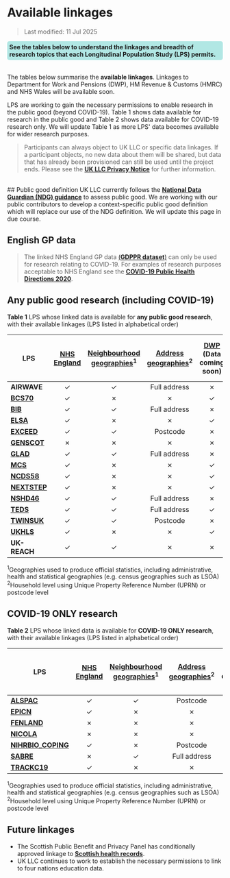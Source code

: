# Available linkages
>Last modified: 11 Jul 2025

<div style="background-color: rgba(0, 178, 169, 0.3); padding: 5px; border-radius: 5px;"><strong>See the tables below to understand the linkages and breadth of research topics that each Longitudinal Population Study (LPS) permits.</strong></div>
<br>

The tables below summarise the **available linkages**. Linkages to Department for Work and Pensions (DWP), HM Revenue & Customs (HMRC) and NHS Wales  will be available soon.

LPS are working to gain the necessary permissions to enable research in the public good (beyond COVID-19). Table 1 shows data available for research in the public good and Table 2 shows data available for COVID-19 research only. We will update Table 1 as more LPS' data becomes available for wider research purposes.
<br>

>Participants can always object to UK LLC or specific data linkages. If a participant objects, no new data about them will be shared, but  data that has already been provisioned can still be used until the project ends. Please see the <strong><a href="https://ukllc.ac.uk/privacy-policy" target="_blank" rel="noopener noreferrer">UK LLC Privacy Notice</a></strong> for further information.
<br>
## Public good definition
UK LLC currently follows the <strong><a href="https://assets.publishing.service.gov.uk/government/uploads/system/uploads/attachment_data/file/1124013/NDG_public_benefit_guidance_v1.0_-_14.12.22.pdf" target="_blank" rel="noopener noreferrer">National Data Guardian (NDG) guidance</a></strong> to assess public good. We are working with our public contributors to develop a context-specific public good definition which will replace our use of the NDG definition. We will update this page in due course.

## English GP data
>The linked NHS England GP data [(**GDPPR dataset**)](../linked_health_data/NHS_England/Primary_care_datasets/GDPPR/GDPPR.ipynb) can only be used for research relating to COVID-19. For examples of research purposes acceptable to NHS England see the <strong><a href="https://digital.nhs.uk/about-nhs-digital/corporate-information-and-documents/directions-and-data-provision-notices/secretary-of-state-directions/covid-19-public-health-directions-2020" target="_blank" rel="noopener noreferrer">COVID-19 Public Health Directions 2020</a></strong>.

## Any public good research (including COVID-19)

**Table 1** LPS whose linked data is available for **any public good research**, with their available linkages (LPS listed in alphabetical order)

|**LPS**|[**NHS England**](../linked_health_data/NHS_England/NHSE.html)|[**Neighbourhood geographies**](../linked_geo_data/Place_based_intro.md)<sup>1</sup>|[**Address geographies**](../linked_geo_data/Place_based_intro.md)<sup>2</sup>|[**DWP**](../linked_admin_data/DWP_data/DWP_data.md) (Data coming soon)|[**HMRC**](../linked_admin_data/HMRC_data/HMRC_data.md) (Data coming soon)|[**NHS Wales**](../linked_health_data/NHS_Wales/NHSW_intro.md) (Data coming soon)|
|---|:---:|:---:|:---:|:---:|:---:|:---:|
|**AIRWAVE**|✓|✓|Full address|✗|✗|✗|
|[**BCS70**](../LPS_data/LPS%20profiles/BCS70.ipynb)|✓|✗|✗|✓|✓|✓|
|[**BIB**](../LPS_data/LPS%20profiles/BIB.ipynb)|✓|✓|Full address|✗|✗|✓|
|[**ELSA**](../LPS_data/LPS%20profiles/ELSA.ipynb)|✓|✗|✗|✓|✓|✗|
|[**EXCEED**](../LPS_data/LPS%20profiles/EXCEED.ipynb)|✓|✓|Postcode|✗|✗|✓|
|[**GENSCOT**](../LPS_data/LPS%20profiles/GENSCOT.ipynb)|✗|✗|✗|✗|✗|✗|
|[**GLAD**](../LPS_data/LPS%20profiles/GLAD.ipynb)|✓|✓|Full address|✗|✗|✓|
|[**MCS**](../LPS_data/LPS%20profiles/MCS.ipynb)|✓|✗|✗|✓|✓|✓|
|[**NCDS58**](../LPS_data/LPS%20profiles/NCDS58.ipynb)|✓|✗|✗|✓|✓|✓|
|[**NEXTSTEP**](../LPS_data/LPS%20profiles/NEXTSTEP.ipynb)|✓|✗|✗|✓|✓|✓|
|[**NSHD46**](../LPS_data/LPS%20profiles/NSHD46.ipynb)|✓|✓|Full address|✗|✗|✗|
|[**TEDS**](../LPS_data/LPS%20profiles/TEDS.ipynb)|✓|✓|Full address|✓|✓|✗|
|[**TWINSUK**](../LPS_data/LPS%20profiles/TWINSUK.ipynb)|✓|✓|Postcode|✗|✗|✗|
|[**UKHLS**](../LPS_data/LPS%20profiles/UKHLS.ipynb)|✓|✗|✗|✓|✓|✓|
|**UK-REACH**|✓|✓|✗|✗|✗|✓|

<sup>1</sup>Geographies used to produce official statistics, including administrative, health and statistical geographies (e.g. census geographies such as LSOA)
<sup>2</sup>Household level using Unique Property Reference Number (UPRN) or postcode level

## COVID-19 ONLY research

**Table 2** LPS whose linked data is available for **COVID-19 ONLY research**, with their available linkages (LPS listed in alphabetical order)

|**LPS**|[**NHS England**](../linked_health_data/NHS_England/NHSE.html)|[**Neighbourhood geographies**](../linked_geo_data/Place_based_intro.md)<sup>1</sup>|[**Address geographies**](../linked_geo_data/Place_based_intro.md)<sup>2</sup>|[**DWP**](../linked_admin_data/DWP_data/DWP_data.md) (Data coming soon)|[**HMRC**](../linked_admin_data/HMRC_data/HMRC_data.md) (Data coming soon)|[**NHS Wales**](../linked_health_data/NHS_Wales/NHSW_intro.md) (Data coming soon)|
|---|:---:|:---:|:---:|:---:|:---:|:---:|
|[**ALSPAC**](../LPS_data/LPS%20profiles/ALSPAC.ipynb)|✓|✓|Postcode|✓|✓|✓|
|[**EPICN**](../LPS_data/LPS%20profiles/EPICN.ipynb)|✓|✗|✗|✗|✗|✗|
|[**FENLAND**](../LPS_data/LPS%20profiles/FENLAND.ipynb)|✗|✗|✗|✗|✗|✗|
|[**NICOLA**](../LPS_data/LPS%20profiles/NICOLA.ipynb)|✗|✗|✗|✗|✗|✗|
|[**NIHRBIO_COPING**](../LPS_data/LPS%20profiles/NIHRBIO_COPING.ipynb)|✓|✗|Postcode|✗|✗|✓|
|[**SABRE**](../LPS_data/LPS%20profiles/SABRE.ipynb)|✗|✓|Full address|✗|✗|✗|
|[**TRACKC19**](../LPS_data/LPS%20profiles/TRACKC19.ipynb)|✓|✗|✗|✗|✗|✓|

<sup>1</sup>Geographies used to produce official statistics, including administrative, health and statistical geographies (e.g. census geographies such as LSOA)
<sup>2</sup>Household level using Unique Property Reference Number (UPRN) or postcode level



## Future linkages

* The Scottish Public Benefit and Privacy Panel has conditionally approved linkage to [**Scottish health records**](../linked_health_data/NHS_Scotland/NHSS_intro.md).
* UK LLC continues to work to establish the necessary permissions to link to four nations education data.
